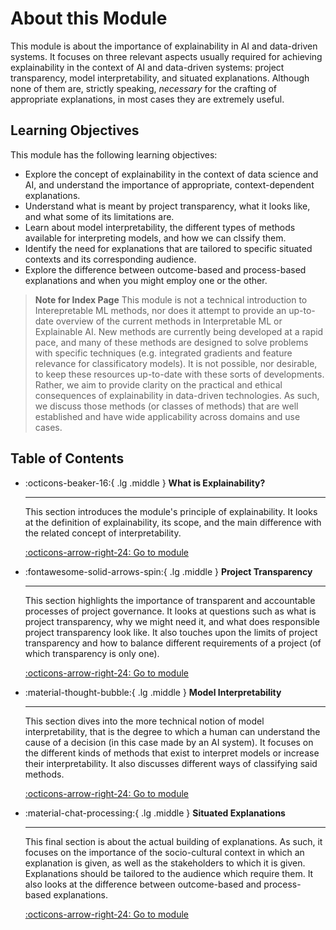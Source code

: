 # About this Module

This module is about the importance of explainability in AI and data-driven systems.
It focuses on three relevant aspects usually required for achieving explainability in the context of AI and data-driven systems: project transparency, model interpretability, and situated explanations.
Although none of them are, strictly speaking, *necessary* for the crafting of appropriate explanations, in most cases they are extremely useful.

## Learning Objectives

This module has the following learning objectives:

- Explore the concept of explainability in the context of data science and AI, and understand the importance of appropriate, context-dependent explanations.
- Understand what is meant by project transparency, what it looks like, and what some of its limitations are.
- Learn about model interpretability, the different types of methods available for interpreting models, and how we can clssify them.
- Identify the need for explanations that are tailored to specific situated contexts and its corresponding audience.
- Explore the difference between outcome-based and process-based explanations and when you might employ one or the other.


> **Note for Index Page**
> This module is not a technical introduction to Interepretable ML methods, nor does it attempt to provide an up-to-date overview of the current methods in Interpretable ML or Explainable AI.
> New methods are currently being developed at a rapid pace, and many of these methods are designed to solve problems with specific techniques (e.g. integrated gradients and feature relevance for classificatory models).
> It is not possible, nor desirable, to keep these resources up-to-date with these sorts of developments.
> Rather, we aim to provide clarity on the practical and ethical consequences of explainability in data-driven technologies.
> As such, we discuss those methods (or classes of methods) that are well established and have wide applicability across domains and use cases.

## Table of Contents

<div class="grid cards" markdown>

-   :octicons-beaker-16:{ .lg .middle } __What is Explainability?__

    ---

    This section introduces the module's principle of explainability.
    It looks at the definition of explainability, its scope, and the main difference with the related concept of interpretability.


    [:octicons-arrow-right-24: Go to module](rri-204-1.md)

-   :fontawesome-solid-arrows-spin:{ .lg .middle } __Project Transparency__

    ---

    This section highlights the importance of transparent and accountable processes of project governance.
    It looks at questions such as what is project transparency, why we might need it, and what does responsible project transparency look like.
    It also touches upon the limits of project transparency and how to balance different requirements of a project (of which transparency is only one).

    [:octicons-arrow-right-24: Go to module](rri-204-2.md)

-   :material-thought-bubble:{ .lg .middle } __Model Interpretability__

    ---

    This section dives into the more technical notion of model interpretability, that is the degree to which a human can understand the cause of a decision (in this case made by an AI system). 
    It focuses on the different kinds of methods that exist to interpret models or increase their interpretability. 
    It also discusses different ways of classifying said methods.

    [:octicons-arrow-right-24: Go to module](rri-204-3.md)

-   :material-chat-processing:{ .lg .middle } __Situated Explanations__

    ---

    This final section is about the actual building of explanations.
    As such, it focuses on the importance of the socio-cultural context in which an explanation is given, as well as the stakeholders to which it is given. 
    Explanations should be tailored to the audience which require them.
    It also looks at the difference between outcome-based and process-based explanations.

    [:octicons-arrow-right-24: Go to module](rri-204-4.md)

</div>

